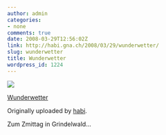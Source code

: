 ```yaml
---
author: admin
categories:
- none
comments: true
date: 2008-03-29T12:56:02Z
link: http://habi.gna.ch/2008/03/29/wunderwetter/
slug: wunderwetter
title: Wunderwetter
wordpress_id: 1224
---
```


[![](http://farm4.static.flickr.com/3206/2371151808_c52a29523a_m.jpg)](http://www.flickr.com/photos/habi/2371151808/)
   

 
  [Wunderwetter](http://www.flickr.com/photos/habi/2371151808/)
    

  Originally uploaded by [habi](http://www.flickr.com/people/habi/).
 



Zum Zmittag in Grindelwald...
  

